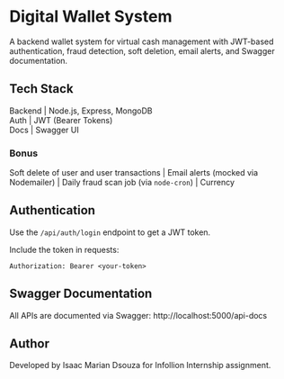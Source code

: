 
# Digital Wallet System

A backend wallet system for virtual cash management with JWT-based authentication, fraud detection, soft deletion, email alerts, and Swagger documentation.

## Tech Stack

Backend   | Node.js, Express, MongoDB  
Auth      | JWT (Bearer Tokens)        
Docs      | Swagger UI                 

### Bonus
Soft delete of user and user transactions |
Email alerts (mocked via Nodemailer) |
Daily fraud scan job (via `node-cron`) |
Currency

## Authentication

Use the `/api/auth/login` endpoint to get a JWT token.

Include the token in requests:

```
Authorization: Bearer <your-token>
```

## Swagger Documentation

All APIs are documented via Swagger: http://localhost:5000/api-docs


## Author

Developed by Isaac Marian Dsouza for Infollion Internship assignment.
